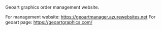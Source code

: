 Geoart graphics order management website.

For management website: https://geoartmanager.azurewebsites.net
For geoart page: https://geoartgraphics.com/